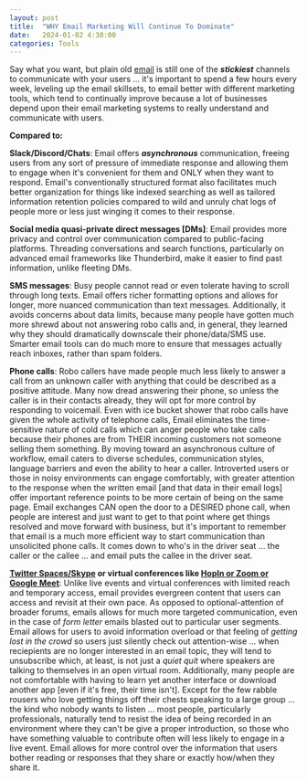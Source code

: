 ```yaml
---
layout: post
title:  "WHY Email Marketing Will Continue To Dominate"
date:   2024-01-02 4:30:00
categories: Tools
---
```


Say what you want, but plain old [email](https://www.producthunt.com/topics/email-marketing) is still one of the ***stickiest*** channels to communicate with your users ... it's important to spend a few hours every week, leveling up the email skillsets, to email better with different marketing tools, which tend to continually improve because a lot of businesses depend upon their email marketing systems to really understand and communicate with users.

**Compared to:**

**Slack/Discord/Chats**: Email offers ***asynchronous*** communication, freeing users from any sort of pressure of immediate response and allowing them to engage when it's convenient for them and ONLY when they want to respond. Email's conventionally structured format also facilitates much better organization for things like indexed searching as well as tailored information retention policies compared to wild and unruly chat logs of people more or less just winging it comes to their response.

**Social media quasi-private direct messages [DMs]**: Email provides more privacy and control over communication compared to public-facing platforms. Threading conversations and search functions, particularly on advanced email frameworks like Thunderbird, make it easier to find past information, unlike fleeting DMs.

**SMS messages**: Busy people cannot read or even tolerate having to scroll through long texts. Email offers richer formatting options and allows for longer, more nuanced communication than text messages. Additionally, it avoids concerns about data limits, because many people have gotten much more shrewd about not answering robo calls and, in general, they learned why they should dramatically downscale their phone/data/SMS use. Smarter email tools can do much more to ensure that messages actually reach inboxes, rather than spam folders.

**Phone calls**: Robo callers have made people much less likely to answer a call from an unknown caller with anything that could be described as a positive attitude. Many now dread answering their phone, so unless the caller is in their contacts already, they will opt for more control by responding to voicemail. Even with ice bucket shower that robo calls have given the whole activity of telephone calls, Email eliminates the time-sensitive nature of cold calls which can anger people who take calls because their phones are from THEIR incoming customers not someone selling them something. By moving toward an asynchronous culture of workflow, email caters to diverse schedules, communication styles, language barriers and even the ability to hear a caller. Introverted users or those in noisy environments can engage comfortably, with greater attention to the response when the written email [and that data in their email logs] offer important reference points to be more certain of being on the same page. Email exchanges CAN open the door to a DESIRED phone call, when people are interest and just want to get to that point where get things resolved and move forward with business, but it's important to remember that email is a much more efficient way to start communication than unsolicited phone calls. It comes down to who's in the driver seat ... the caller or the callee ... and email puts the callee in the driver seat.

**[Twitter Spaces/Skype](https://sourceforge.net/software/compare/Google-Meet-vs-Skype-vs-Twitter-Spaces/) or virtual conferences like [HopIn or Zoom or Google Meet](https://sourceforge.net/software/compare/Google-Meet-vs-Hopin-vs-Zoom-Video-Conferencing/)**: Unlike live events and virtual conferences with limited reach and temporary access, email provides evergreen content that users can access and revisit at their own pace. As opposed to optional-attention of broader forums, emails allows for much more targeted communication, even in the case of *form letter* emails blasted out to particular user segments. Email allows for users to avoid information overload or that feeling of *getting lost in the crowd* so users just silently check out attention-wise ... when reciepients are no longer interested in an email topic, they will tend to unsubscribe which, at least, is not just a *quiet quit* where speakers are talking to themselves in an open virtual room. Additionally, many people are not comfortable with having to learn yet another interface or download another app [even if it's free, their time isn't]. Except for the few rabble rousers who love getting things off their chests speaking to a large group ... the kind who nobody wants to listen ... most people, particularly professionals, naturally tend to resist the idea of being recorded in an environment where they can't be give a proper introduction, so those who have something valuable to contribute often will less likely to engage in a live event. Email allows for more control over the information that users bother reading or responses that they share or exactly how/when they share it.